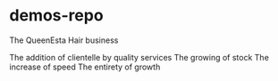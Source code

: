 # demos-repo
The QueenEsta Hair business 

The addition of clientelle by quality services
The growing of stock
The increase of speed
The entirety of growth
